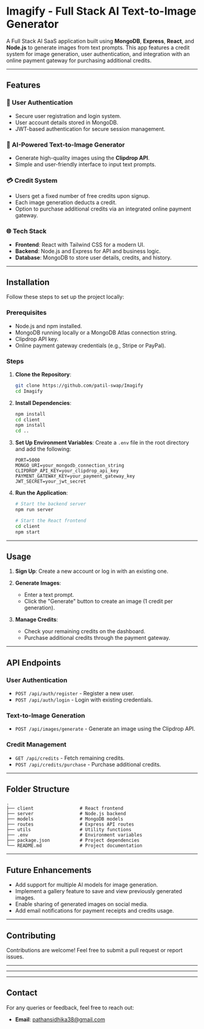 # Imagify - Full Stack AI Text-to-Image Generator

A Full Stack AI SaaS application built using **MongoDB**, **Express**, **React**, and **Node.js** to generate images from text prompts. This app features a credit system for image generation, user authentication, and integration with an online payment gateway for purchasing additional credits.

---

## Features

### 🔑 User Authentication

- Secure user registration and login system.
- User account details stored in MongoDB.
- JWT-based authentication for secure session management.

### 🎨 AI-Powered Text-to-Image Generator

- Generate high-quality images using the **Clipdrop API**.
- Simple and user-friendly interface to input text prompts.

### 💳 Credit System

- Users get a fixed number of free credits upon signup.
- Each image generation deducts a credit.
- Option to purchase additional credits via an integrated online payment gateway.

### 🌐 Tech Stack

- **Frontend**: React with Tailwind CSS for a modern UI.
- **Backend**: Node.js and Express for API and business logic.
- **Database**: MongoDB to store user details, credits, and history.

---

## Installation

Follow these steps to set up the project locally:

### Prerequisites

- Node.js and npm installed.
- MongoDB running locally or a MongoDB Atlas connection string.
- Clipdrop API key.
- Online payment gateway credentials (e.g., Stripe or PayPal).

### Steps

1. **Clone the Repository**:

   ```bash
   git clone https://github.com/patil-swap/Imagify
   cd Imagify
   ```

2. **Install Dependencies**:

   ```bash
   npm install
   cd client
   npm install
   cd ..
   ```

3. **Set Up Environment Variables**:
   Create a `.env` file in the root directory and add the following:

   ```env
   PORT=5000
   MONGO_URI=your_mongodb_connection_string
   CLIPDROP_API_KEY=your_clipdrop_api_key
   PAYMENT_GATEWAY_KEY=your_payment_gateway_key
   JWT_SECRET=your_jwt_secret
   ```

4. **Run the Application**:

   ```bash
   # Start the backend server
   npm run server

   # Start the React frontend
   cd client
   npm start
   ```

---

## Usage

1. **Sign Up**:
   Create a new account or log in with an existing one.

2. **Generate Images**:

   - Enter a text prompt.
   - Click the "Generate" button to create an image (1 credit per generation).

3. **Manage Credits**:
   - Check your remaining credits on the dashboard.
   - Purchase additional credits through the payment gateway.

---

## API Endpoints

### User Authentication

- `POST /api/auth/register` - Register a new user.
- `POST /api/auth/login` - Login with existing credentials.

### Text-to-Image Generation

- `POST /api/images/generate` - Generate an image using the Clipdrop API.

### Credit Management

- `GET /api/credits` - Fetch remaining credits.
- `POST /api/credits/purchase` - Purchase additional credits.

---

## Folder Structure

```plaintext
.
├── client                 # React frontend
├── server                 # Node.js backend
├── models                 # MongoDB models
├── routes                 # Express API routes
├── utils                  # Utility functions
├── .env                   # Environment variables
├── package.json           # Project dependencies
└── README.md              # Project documentation
```

---

## Future Enhancements

- Add support for multiple AI models for image generation.
- Implement a gallery feature to save and view previously generated images.
- Enable sharing of generated images on social media.
- Add email notifications for payment receipts and credits usage.

---

## Contributing

Contributions are welcome! Feel free to submit a pull request or report issues.

---

---

---

## Contact

For any queries or feedback, feel free to reach out:

- **Email**: pathansidhika38@gmail.com
